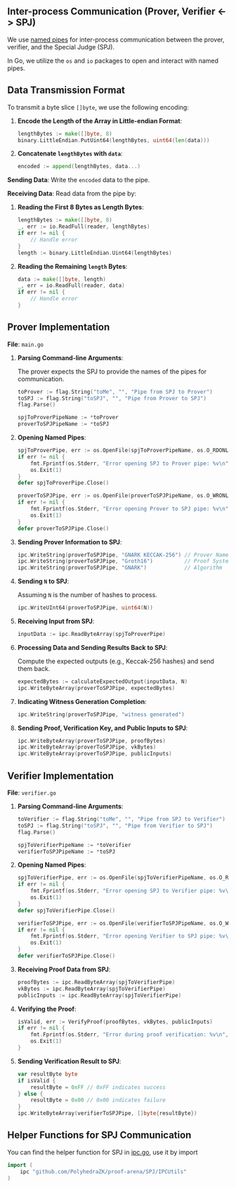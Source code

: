 ## Inter-process Communication (Prover, Verifier <-> SPJ)

We use [named pipes](https://en.wikipedia.org/wiki/Named_pipe) for inter-process communication between the prover, verifier, and the Special Judge (SPJ).

In Go, we utilize the `os` and `io` packages to open and interact with named pipes.

## Data Transmission Format

To transmit a byte slice `[]byte`, we use the following encoding:

1. **Encode the Length of the Array in Little-endian Format**:

   ```go
   lengthBytes := make([]byte, 8)
   binary.LittleEndian.PutUint64(lengthBytes, uint64(len(data)))
   ```

2. **Concatenate `lengthBytes` with `data`**:

   ```go
   encoded := append(lengthBytes, data...)
   ```

**Sending Data**: Write the `encoded` data to the pipe.

**Receiving Data**: Read data from the pipe by:

1. **Reading the First 8 Bytes as Length Bytes**:

   ```go
   lengthBytes := make([]byte, 8)
   _, err := io.ReadFull(reader, lengthBytes)
   if err != nil {
       // Handle error
   }
   length := binary.LittleEndian.Uint64(lengthBytes)
   ```

2. **Reading the Remaining `length` Bytes**:

   ```go
   data := make([]byte, length)
   _, err = io.ReadFull(reader, data)
   if err != nil {
       // Handle error
   }
   ```

## Prover Implementation

**File**: `main.go`

1. **Parsing Command-line Arguments**:

   The prover expects the SPJ to provide the names of the pipes for communication.

   ```go
   toProver := flag.String("toMe", "", "Pipe from SPJ to Prover")
   toSPJ := flag.String("toSPJ", "", "Pipe from Prover to SPJ")
   flag.Parse()

   spjToProverPipeName := *toProver
   proverToSPJPipeName := *toSPJ
   ```

2. **Opening Named Pipes**:

   ```go
   spjToProverPipe, err := os.OpenFile(spjToProverPipeName, os.O_RDONLY, os.ModeNamedPipe)
   if err != nil {
       fmt.Fprintf(os.Stderr, "Error opening SPJ to Prover pipe: %v\n", err)
       os.Exit(1)
   }
   defer spjToProverPipe.Close()

   proverToSPJPipe, err := os.OpenFile(proverToSPJPipeName, os.O_WRONLY, os.ModeNamedPipe)
   if err != nil {
       fmt.Fprintf(os.Stderr, "Error opening Prover to SPJ pipe: %v\n", err)
       os.Exit(1)
   }
   defer proverToSPJPipe.Close()
   ```

3. **Sending Prover Information to SPJ**:

   ```go
   ipc.WriteString(proverToSPJPipe, "GNARK KECCAK-256") // Prover Name
   ipc.WriteString(proverToSPJPipe, "Groth16")          // Proof System
   ipc.WriteString(proverToSPJPipe, "GNARK")            // Algorithm
   ```

4. **Sending `N` to SPJ**:

   Assuming `N` is the number of hashes to process.

   ```go
   ipc.WriteUInt64(proverToSPJPipe, uint64(N))
   ```

5. **Receiving Input from SPJ**:

   ```go
   inputData := ipc.ReadByteArray(spjToProverPipe)
   ```

6. **Processing Data and Sending Results Back to SPJ**:

   Compute the expected outputs (e.g., Keccak-256 hashes) and send them back.

   ```go
   expectedBytes := calculateExpectedOutput(inputData, N)
   ipc.WriteByteArray(proverToSPJPipe, expectedBytes)
   ```

7. **Indicating Witness Generation Completion**:

   ```go
   ipc.WriteString(proverToSPJPipe, "witness generated")
   ```

8. **Sending Proof, Verification Key, and Public Inputs to SPJ**:

   ```go
   ipc.WriteByteArray(proverToSPJPipe, proofBytes)
   ipc.WriteByteArray(proverToSPJPipe, vkBytes)
   ipc.WriteByteArray(proverToSPJPipe, publicInputs)
   ```

## Verifier Implementation

**File**: `verifier.go`

1. **Parsing Command-line Arguments**:

   ```go
   toVerifier := flag.String("toMe", "", "Pipe from SPJ to Verifier")
   toSPJ := flag.String("toSPJ", "", "Pipe from Verifier to SPJ")
   flag.Parse()

   spjToVerifierPipeName := *toVerifier
   verifierToSPJPipeName := *toSPJ
   ```

2. **Opening Named Pipes**:

   ```go
   spjToVerifierPipe, err := os.OpenFile(spjToVerifierPipeName, os.O_RDONLY, os.ModeNamedPipe)
   if err != nil {
       fmt.Fprintf(os.Stderr, "Error opening SPJ to Verifier pipe: %v\n", err)
       os.Exit(1)
   }
   defer spjToVerifierPipe.Close()

   verifierToSPJPipe, err := os.OpenFile(verifierToSPJPipeName, os.O_WRONLY, os.ModeNamedPipe)
   if err != nil {
       fmt.Fprintf(os.Stderr, "Error opening Verifier to SPJ pipe: %v\n", err)
       os.Exit(1)
   }
   defer verifierToSPJPipe.Close()
   ```

3. **Receiving Proof Data from SPJ**:

   ```go
   proofBytes := ipc.ReadByteArray(spjToVerifierPipe)
   vkBytes := ipc.ReadByteArray(spjToVerifierPipe)
   publicInputs := ipc.ReadByteArray(spjToVerifierPipe)
   ```

4. **Verifying the Proof**:

   ```go
   isValid, err := VerifyProof(proofBytes, vkBytes, publicInputs)
   if err != nil {
       fmt.Fprintf(os.Stderr, "Error during proof verification: %v\n", err)
       os.Exit(1)
   }
   ```

5. **Sending Verification Result to SPJ**:

   ```go
   var resultByte byte
   if isValid {
       resultByte = 0xFF // 0xFF indicates success
   } else {
       resultByte = 0x00 // 0x00 indicates failure
   }
   ipc.WriteByteArray(verifierToSPJPipe, []byte{resultByte})
   ```

## Helper Functions for SPJ Communication

You can find the helper function for SPJ in [ipc.go](https://github.com/PolyhedraZK/proof-arena/blob/main/SPJ/IPCUtils/ipc.go), use it by import

```go
import (
    ipc "github.com/PolyhedraZK/proof-arena/SPJ/IPCUtils"
)
```
